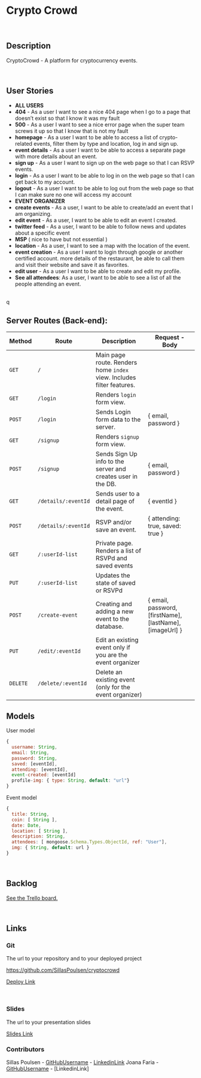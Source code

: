 # Crypto Crowd

<br>

## Description

CryptoCrowd - A platform for cryptocurrency events.

<br>

## User Stories

- **ALL USERS**
- **404** - As a user I want to see a nice 404 page when I go to a page that doesn’t exist so that I know it was my fault
- **500** - As a user I want to see a nice error page when the super team screws it up so that I know that is not my fault
- **homepage** - As a user I want to be able to access a list of crypto-related events, filter them by type and location, log in and sign up.
- **event details** - As a user I want to be able to access a separate page with more details about an event.
- **sign up** - As a user I want to sign up on the web page so that I can RSVP events.
- **login** - As a user I want to be able to log in on the web page so that I can get back to my account.
- **logout** - As a user I want to be able to log out from the web page so that I can make sure no one will access my account
- **EVENT ORGANIZER**
- **create events** - As a user, I want to be able to create/add an event that I am organizing.
- **edit event** - As a user, I want to be able to edit an event I created.
- **twitter feed** - As a user, I want to be able to follow news and updates about a specific event
- **MSP** ( nice to have but not essential )
- **location** - As a user, I want to see a map with the location of the event.
- **event creation** - As a user I want to login through google or another certified account. more details of the restaurant, be able to call them and visit their website and save it as favorites.
- **edit user** - As a user I want to be able to create and edit my profile.
- **See all attendees**: As a user, I want to be able to see a list of all the people attending an event.

<br>q

## Server Routes (Back-end):

| **Method** | **Route**           | **Description**                                              | Request - Body                                           |
| ---------- | ------------------- | ------------------------------------------------------------ | -------------------------------------------------------- |
| `GET`      | `/`                 | Main page route. Renders home `index` view. Includes filter features. |                                                          |
| `GET`      | `/login`            | Renders `login` form view.                                   |                                                          |
| `POST`     | `/login`            | Sends Login form data to the server.                         | { email, password }                                      |
| `GET`      | `/signup`           | Renders `signup` form view.                                  |                                                          |
| `POST`     | `/signup`           | Sends Sign Up info to the server and creates user in the DB. | { email, password }                                      |
| `GET`      | `/details/:eventId` | Sends user to a detail page of the event.                    | { eventId }                                              |
| `POST`     | `/details/:eventId` | RSVP and/or save an event.                                   | { attending: true, saved: true }                         |
| `GET`      | `/:userId-list`     | Private page. Renders a list of RSVPd and saved events       |                                                          |
| `PUT`      | `/:userId-list`     | Updates the state of saved or RSVPd                          |                                                          |
| `POST`     | `/create-event`     | Creating and adding a new event to the database.             | { email, password, [firstName], [lastName], [imageUrl] } |
| `PUT`      | `/edit/:eventId`    | Edit an existing event only if you are the event organizer   |                                                          |
| `DELETE`   | `/delete/:eventId`  | Delete an existing event (only for the event organizer)      |                                                          |



## Models

User model

```javascript
{
  username: String,
  email: String,
  password: String,
  saved: [eventId],
  attending: [eventId],
  event-created: [eventId]
  profile-img: { type: String, default: "url"}
}

```



Event model

```javascript
{
  title: String,
  coin: [ String ],
  date: Date,
  location: [ String ],
  description: String,
  attendees: [ mongoose.Schema.Types.ObjectId, ref: "User"],
  img: { String, default: url }  
}

```

<br>

## Backlog

[See the Trello board.](https://trello.com/b/Ni3giVKf/ironhackproject)

<br>

## Links

### Git

The url to your repository and to your deployed project

https://github.com/SillasPoulsen/cryptocrowd

[Deploy Link]()

<br>

### Slides

The url to your presentation slides

[Slides Link](https://docs.google.com/presentation/d/1P5FIi0vHZBUcgUtmt1M4_lLCO5dwdJ4UOgtJa4ehGfk/edit?usp=sharing)

### Contributors

Sillas Poulsen - [GitHubUsername](https://github.com/username) - [LinkedinLink](https://www.linkedin.com/in/username)
Joana Faria - [GitHubUsername](https://github.com/username) - [LinkedinLink]
